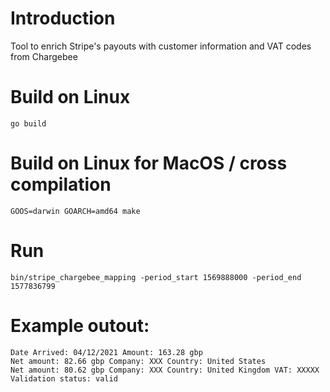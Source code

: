 # Introduction

Tool to enrich Stripe's payouts with customer information and VAT codes from Chargebee

# Build on Linux

```
go build
```

# Build on Linux for MacOS / cross compilation

```
GOOS=darwin GOARCH=amd64 make
```

# Run

```
bin/stripe_chargebee_mapping -period_start 1569888000 -period_end 1577836799
```

# Example outout:

```
Date Arrived: 04/12/2021 Amount: 163.28 gbp 
Net amount: 82.66 gbp Company: XXX Country: United States
Net amount: 80.62 gbp Company: XXX Country: United Kingdom VAT: XXXXX Validation status: valid
```


